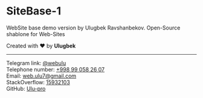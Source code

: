 # SiteBase-1
WebSite base demo version by Ulugbek Ravshanbekov. Open-Source shablone for Web-Sites

Created with ❤️ by <b>Ulugbek</b>

<hr>
Telegram link: <a href="https://t.me/webulu">@webulu</a><br>
Telephone number: <a href="tel:+998990582607">+998 99 058 26 07</a><br>
Email: <a href="mailto:web.ulu7@gmail.com">web.ulu7@gmail.com</a><br>
StackOverflow: <a href="https://stackoverflow.com/users/15932103/ulugbek">15932103</a><br>
GitHub: <a href="https://github.com/Ulu-pro">Ulu-pro</a>
